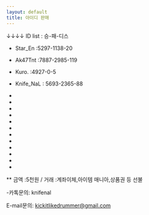 ```yaml
---
layout: default
title: 아이디 판매
---
```


↓↓↓↓ ID list : 승-패-디스




* Star_En :5297-1138-20

* Ak47Tnt :7887-2985-119 

* Kuro. :4927-0-5

* Knife_NaL : 5693-2365-88

* 

* 

* 

* 

* 

* 

* 

* 

* 

* 

* 

* 

** 금액 :5천원 / 거래 :계좌이체,아이템 매니아,상품권 등 선불

-카톡문의: knifenal

 E-mail문의: kickitlikedrummer@gmail.com
